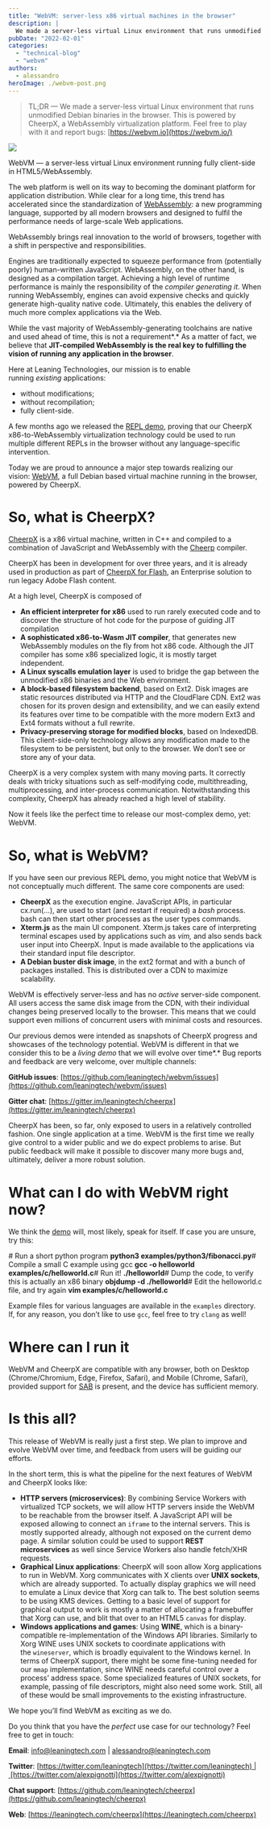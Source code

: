 ```yaml
---
title: "WebVM: server-less x86 virtual machines in the browser"
description: |
  We made a server-less virtual Linux environment that runs unmodified Debian binaries in the browser. This is powered by CheerpX, a WebAssembly virtualization platform. Feel free to play with it and report bugs: https://webvm.io
pubDate: "2022-02-01"
categories:
  - "technical-blog"
  - "webvm"
authors:
  - alessandro
heroImage: ./webvm-post.png
---
```


> TL;DR — We made a server-less virtual Linux environment that runs unmodified Debian binaries in the browser. This is powered by CheerpX, a WebAssembly virtualization platform. Feel free to play with it and report bugs: [https://webvm.io](https://webvm.io/)

![](./images/1*en0eK_11xULHPZftaG7aPQ.png)

WebVM — a server-less virtual Linux environment running fully client-side in HTML5/WebAssembly.

The web platform is well on its way to becoming the dominant platform for application distribution. While clear for a long time, this trend has accelerated since the standardization of [WebAssembly](https://webassembly.org/): a new programming language, supported by all modern browsers and designed to fulfil the performance needs of large-scale Web applications.

WebAssembly brings real innovation to the world of browsers, together with a shift in perspective and responsibilities.

Engines are traditionally expected to squeeze performance from (potentially poorly) human-written JavaScript. WebAssembly, on the other hand, is designed as a compilation target. Achieving a high level of runtime performance is mainly the responsibility of the *compiler generating it*. When running WebAssembly, engines can avoid expensive checks and quickly generate high-quality native code. Ultimately, this enables the delivery of much more complex applications via the Web.

While the vast majority of WebAssembly-generating toolchains are native and used ahead of time, this is not a requirement*.* As a matter of fact, we believe that **JIT-compiled WebAssembly is the real key to fulfilling the vision of running any application in the browser**.

Here at Leaning Technologies, our mission is to enable running *existing* applications:

- without modifications;
- without recompilation;
- fully client-side.

A few months ago we released the [REPL demo](https://repl.leaningtech.com/), proving that our CheerpX x86-to-WebAssembly virtualization technology could be used to run multiple different REPLs in the browser without any language-specific intervention.

Today we are proud to announce a major step towards realizing our vision: [WebVM](https://webvm.io/), a full Debian based virtual machine running in the browser, powered by CheerpX.

# So, what is CheerpX?

[CheerpX](https://leaningtech.com/cheerpx/) is a x86 virtual machine, written in C++ and compiled to a combination of JavaScript and WebAssembly with the [Cheerp](https://leaningtech.com/cheerp/) compiler.

CheerpX has been in development for over three years, and it is already used in production as part of [CheerpX for Flash](https://leaningtech.com/cheerpx-for-flash/), an Enterprise solution to run legacy Adobe Flash content.

At a high level, CheerpX is composed of

- **An efficient interpreter for x86** used to run rarely executed code and to discover the structure of hot code for the purpose of guiding JIT compilation
- **A sophisticated x86-to-Wasm JIT compiler**, that generates new WebAssembly modules on the fly from hot x86 code. Although the JIT compiler has some x86 specialized logic, it is mostly target independent.
- **A Linux syscalls emulation layer** is used to bridge the gap between the unmodified x86 binaries and the Web environment.
- **A block-based filesystem backend**, based on Ext2. Disk images are static resources distributed via HTTP and the CloudFlare CDN. Ext2 was chosen for its proven design and extensibility, and we can easily extend its features over time to be compatible with the more modern Ext3 and Ext4 formats without a full rewrite.
- **Privacy-preserving storage for modified blocks**, based on IndexedDB. This client-side-only technology allows any modification made to the filesystem to be persistent, but only to the browser. We don’t see or store any of your data.

CheerpX is a very complex system with many moving parts. It correctly deals with tricky situations such as self-modifying code, multithreading, multiprocessing, and inter-process communication. Notwithstanding this complexity, CheerpX has already reached a high level of stability.

Now it feels like the perfect time to release our most-complex demo, yet: WebVM.

# So, what is WebVM?

If you have seen our previous REPL demo, you might notice that WebVM is not conceptually much different. The same core components are used:

- **CheerpX** as the execution engine. JavaScript APIs, in particular cx.run(…), are used to start (and restart if required) a *bash* process. bash can then start other processes as the user types commands.
- **Xterm.js** as the main UI component. Xterm.js takes care of interpreting terminal escapes used by applications such as *vim,* and also sends back user input into CheerpX. Input is made available to the applications via their standard input file descriptor.
- **A Debian buster disk image**, in the ext2 format and with a bunch of packages installed. This is distributed over a CDN to maximize scalability.

WebVM is effectively server-less and has no *active* server-side component. All users access the same disk image from the CDN, with their individual changes being preserved locally to the browser. This means that we could support even millions of concurrent users with minimal costs and resources.

Our previous demos were intended as snapshots of CheerpX progress and showcases of the technology potential. WebVM is different in that we consider this to be a *living demo* that we will evolve over time*.* Bug reports and feedback are very welcome, over multiple channels:

**GitHub issues**: [https://github.com/leaningtech/webvm/issues](https://github.com/leaningtech/webvm/issues)

**Gitter chat**: [https://gitter.im/leaningtech/cheerpx](https://gitter.im/leaningtech/cheerpx)

CheerpX has been, so far, only exposed to users in a relatively controlled fashion. One single application at a time. WebVM is the first time we really give control to a wider public and we do expect problems to arise. But public feedback will make it possible to discover many more bugs and, ultimately, deliver a more robust solution.

# What can I do with WebVM right now?

We think the [demo](https://webvm.io/) will, most likely, speak for itself. If case you are unsure, try this:

\# Run a short python program
**python3 examples/python3/fibonacci.py**\# Compile a small C example using gcc
**gcc -o helloworld examples/c/helloworld.c**\# Run it!
**./helloworld**\# Dump the code, to verify this is actually an x86 binary
**objdump -d ./helloworld**\# Edit the helloworld.c file, and try again
**vim examples/c/helloworld.c**

Example files for various languages are available in the `examples` directory. If, for any reason, you don’t like to use `gcc`, feel free to try `clang` as well!

# Where can I run it

WebVM and CheerpX are compatible with any browser, both on Desktop (Chrome/Chromium, Edge, Firefox, Safari), and Mobile (Chrome, Safari), provided support for [SAB](https://caniuse.com/?search=SharedArrayBuffer) is present, and the device has sufficient memory.

# Is this all?

This release of WebVM is really just a first step. We plan to improve and evolve WebVM over time, and feedback from users will be guiding our efforts.

In the short term, this is what the pipeline for the next features of WebVM and CheerpX looks like:

- **HTTP servers (microservices)**: By combining Service Workers with virtualized TCP sockets, we will allow HTTP servers inside the WebVM to be reachable from the browser itself. A JavaScript API will be exposed allowing to connect an `iframe` to the internal servers. This is mostly supported already, although not exposed on the current demo page. A similar solution could be used to support **REST microservices** as well since Service Workers also handle fetch/XHR requests.
- **Graphical Linux applications**: CheerpX will soon allow Xorg applications to run in WebVM. Xorg communicates with X clients over **UNIX sockets**, which are already supported. To actually display graphics we will need to emulate a Linux device that Xorg can talk to. The best solution seems to be using KMS devices. Getting to a basic level of support for graphical output to work is mostly a matter of allocating a framebuffer that Xorg can use, and blit that over to an HTML5 `canvas` for display.
- **Windows applications and games**: Using **WINE**, which is a binary-compatible re-implementation of the Windows API libraries. Similarly to Xorg WINE uses UNIX sockets to coordinate applications with the `wineserver`, which is broadly equivalent to the Windows kernel. In terms of CheerpX support, there might be some fine-tuning needed for our `mmap` implementation, since WINE needs careful control over a process’ address space. Some specialized features of UNIX sockets, for example, passing of file descriptors, might also need some work. Still, all of these would be small improvements to the existing infrastructure.

We hope you’ll find WebVM as exciting as we do.

Do you think that you have the *perfect* use case for our technology? Feel free to get in touch:

**Email**: [info@leaningtech.com](mailto:info@leaningtech.com) | [alessandro@leaningtech.com](mailto:alessandro@leaningtech.com)

**Twitter**: [https://twitter.com/leaningtech](https://twitter.com/leaningtech) | [https://twitter.com/alexpignotti](https://twitter.com/alexpignotti)

**Chat support**: [https://github.com/leaningtech/cheerpx](https://github.com/leaningtech/cheerpx)

**Web**: [https://leaningtech.com/cheerpx](https://leaningtech.com/cheerpx)
